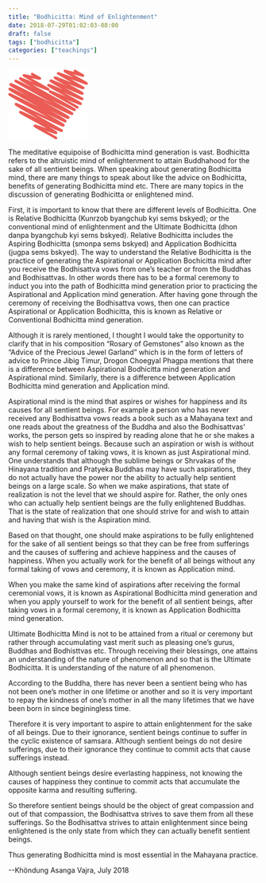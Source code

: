 ```yaml
---
title: "Bodhicitta: Mind of Enlightenment"
date: 2018-07-29T01:02:03-08:00
draft: false
tags: ["bodhicitta"]
categories: ["teachings"]
---
```




![img](https://raw.githubusercontent.com/thogmedorje/up/master/uPic/640-20200510114641373.png)



The meditative equipoise of Bodhicitta mind generation is vast. Bodhicitta refers to the altruistic mind of enlightenment to attain Buddhahood for the sake of all sentient beings. When speaking about generating Bodhicitta mind, there are many things to speak about like the advice on Bodhicitta, benefits of generating Bodhicitta mind etc. There are many topics in the discussion of generating Bodhicitta or enlightened mind.




First, it is important to know that there are different levels of Bodhicitta. One is Relative Bodhicitta (Kunrzob byangchub kyi sems bskyed); or the conventional mind of enlightenment and the Ultimate Bodhicitta (dhon danpa byangchub kyi sems bskyed). Relative Bodhicitta includes the Aspiring Bodhicitta (smonpa sems bskyed) and Application Bodhicitta (jugpa sems bskyed). The way to understand the Relative Bodhicitta is the practice of generating the Aspirational or Application Bochicitta mind after you receive the Bodhisattva vows from one’s teacher or from the Buddhas and Bodhisattvas. In other words there has to be a formal ceremony to induct you into the path of Bodhicitta mind generation prior to practicing the Aspirational and Application mind generation. After having gone through the ceremony of receiving the Bodhisattva vows, then one can practice Aspirational or Application Bodhicitta, this is known as Relative or Conventional Bodhicitta mind generation.

Although it is rarely mentioned, I thought I would take the opportunity to clarify that in his composition “Rosary of Gemstones” also known as the “Advice of the Precious Jewel Garland” which is in the form of letters of advice to Prince Jibig Timur, Drogon Choegyal Phagpa mentions that there is a difference between Aspirational Bodhicitta mind generation and Aspirational mind. Similarly, there is a difference between Application Bodhicitta mind generation and Application mind. 




Aspirational mind is the mind that aspires or wishes for happiness and its causes for all sentient beings. For example a person who has never received any Bodhisattva vows reads a book such as a Mahayana text and one reads about the greatness of the Buddha and also the Bodhisattvas’ works, the person gets so inspired by reading alone that he or she makes a wish to help sentient beings. Because such an aspiration or wish is without any formal ceremony of taking vows, it is known as just Aspirational mind. One understands that although the sublime beings or Shrvakas of the Hinayana tradition and Pratyeka Buddhas may have such aspirations, they do not actually have the power nor the ability to actually help sentient beings on a large scale. So when we make aspirations, that state of realization is not the level that we should aspire for. Rather, the only ones who can actually help sentient beings are the fully enlightened Buddhas. That is the state of realization that one should strive for and wish to attain and having that wish is the Aspiration mind. 




Based on that thought, one should make aspirations to be fully enlightened for the sake of all sentient beings so that they can be free from sufferings and the causes of suffering and achieve happiness and the causes of happiness. When you actually work for the benefit of all beings without any formal taking of vows and ceremony, it is known as Application mind.

When you make the same kind of aspirations after receiving the formal ceremonial vows, it is known as Aspirational Bodhicitta mind generation and when you apply yourself to work for the benefit of all sentient beings, after taking vows in a formal ceremony, it is known as Application Bodhicitta mind generation.




Ultimate Bodhicitta Mind is not to be attained from a ritual or ceremony but rather through accumulating vast merit such as pleasing one’s gurus, Buddhas and Bodhisttvas etc. Through receiving their blessings, one attains an understanding of the nature of phenomenon and so that is the Ultimate Bodhicitta. It is understanding of the nature of all phenomenon. 

According to the Buddha, there has never been a sentient being who has not been one’s mother in one lifetime or another and so it is very important to repay the kindness of one’s mother in all the many lifetimes that we have been born in since beginingless time.

Therefore it is very important to aspire to attain enlightenment for the sake of all beings. Due to their ignorance, sentient beings continue to suffer in the cyclic existence of samsara. Although sentient beings do not desire sufferings, due to their ignorance they continue to commit acts that cause sufferings instead.

Although sentient beings desire everlasting happiness, not knowing the causes of happiness they continue to commit acts that accumulate the opposite karma and resulting suffering.



So therefore sentient beings should be the object of great compassion and out of that compassion, the Bodhisattva strives to save them from all these sufferings. So the Bodhisattva strives to attain enlightenment since being enlightened is the only state from which they can actually benefit sentient beings. 

Thus generating Bodhicitta mind is most essential in the Mahayana practice.



--Khöndung Asanga Vajra, July 2018   




